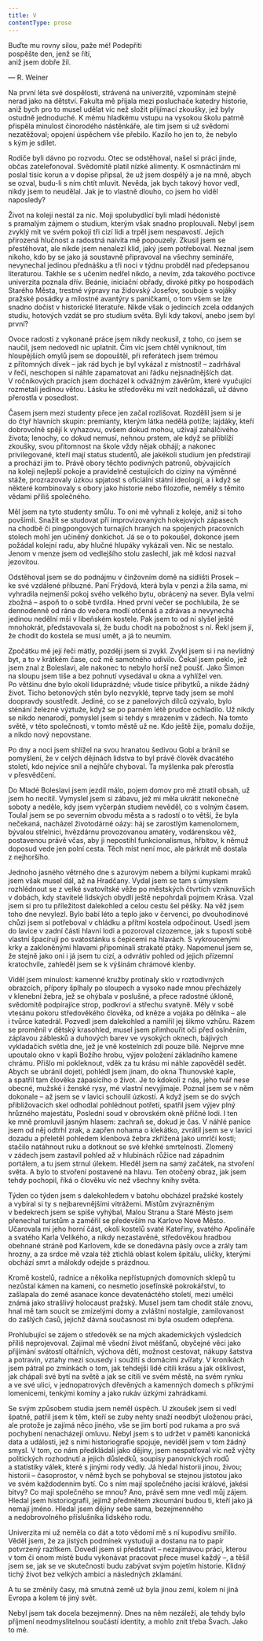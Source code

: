 ```yaml
---
title: V
contentType: prose
---
```


Buďte mu rovny silou, paže mé! Podepříti  
pospěšte den, jenž se řítí,  
aniž jsem dobře žil.

— R. Weiner

Na první léta své dospělosti, strávená na univerzitě, vzpomínám stejně nerad jako na dětství. Fakulta mě přijala mezi posluchače katedry historie, aniž bych pro to musel udělat víc než složit přijímací zkoušky, jež byly ostudně jednoduché. K mému hladkému vstupu na vysokou školu patrně přispěla minulost činorodého nástěnkáře, ale tím jsem si už svědomí nezatěžoval; opojení úspěchem vše přebilo. Kazilo ho jen to, že nebylo s kým je sdílet.

Rodiče byli dávno po rozvodu. Otec se odstěhoval, našel si práci jinde, občas zatelefonoval. Svědomitě platil nízké alimenty. K osmnáctinám mi poslal tisíc korun a v dopise připsal, že už jsem dospělý a je na mně, abych se ozval, budu-li s ním chtít mluvit. Nevěda, jak bych takový hovor vedl, nikdy jsem to neudělal. Jak je to vlastně dlouho, co jsem ho viděl naposledy?

Život na koleji nestál za nic. Moji spolubydlící byli mladí hédonisté s pramalým zájmem o studium, kterým však snadno proplouvali. Nebyl jsem zvyklý mít ve svém pokoji tři cizí lidi a trpěl jsem nespavostí. Jejich přirozená hlučnost a radostná naivita mě popouzely. Zkusil jsem se přestěhovat, ale nikde jsem nenalezl klid, jaký jsem potřeboval. Neznal jsem nikoho, kdo by se jako já soustavně připravoval na všechny semináře, nevynechal jedinou přednášku a tři noci v týdnu probděl nad předepsanou literaturou. Takhle se s učením nedřel nikdo, a nevím, zda takového poctivce univerzita poznala dřív. Beánie, iniciační obřady, divoké pitky po hospodách Starého Města, trestné výpravy na židovský Josefov, souboje s vojáky pražské posádky a milostné avantýry s paničkami, o tom všem se lze snadno dočíst v historické literatuře. Nikde však o jedincích zcela oddaných studiu, hotových vzdát se pro studium světa. Byli kdy takoví, anebo jsem byl první?

Ovoce radosti z vykonané práce jsem nikdy neokusil, z toho, co jsem se naučil, jsem nedovedl nic uplatnit. Čím víc jsem chtěl vyniknout, tím hloupějších omylů jsem se dopouštěl, při referátech jsem trémou z přítomných dívek – jak rád bych je byl vykázal z místnosti! – zadrhával v řeči, neschopen si náhle zapamatovat ani řádku nejsnadnějších dat. V ročníkových pracích jsem docházel k odvážným závěrům, které vyučující rozmetali jedinou větou. Lásku ke středověku mi vzít nedokázali, už dávno přerostla v posedlost.

Časem jsem mezi studenty přece jen začal rozlišovat. Rozdělil jsem si je do čtyř hlavních skupin: premianty, kterým látka nedělá potíže; lajdáky, kteří dobrovolně spějí k vyhazovu, ovšem dokud mohou, užívají zahálčivého života; lenochy, co dokud nemusí, nehnou prstem, ale když se přiblíží zkoušky, svou přítomnost na škole vždy nějak obhájí; a nakonec privilegované, kteří mají status studentů, ale jakékoli studium jen předstírají a prochází jim to. Právě obory těchto podivných patronů, obývajících na koleji nejlepší pokoje a pravidelně cestujících do ciziny na výměnné stáže, prozrazovaly úzkou spjatost s oficiální státní ideologií, a i když se některé kombinovaly s obory jako historie nebo filozofie, neměly s těmito vědami příliš společného.

Měl jsem na tyto studenty smůlu. To oni mě vyhnali z koleje, aniž si toho povšimli. Snažit se studovat při improvizovaných hokejových zápasech na chodbě či pingpongových turnajích hraných na spojených pracovních stolech mohl jen učiněný donkichot. Já se o to pokoušel, dokonce jsem požádal kolejní radu, aby hlučné hlupáky vykázali ven. Nic se nestalo. Jenom v menze jsem od vedlejšího stolu zaslechl, jak mě kdosi nazval jezovitou.

Odstěhoval jsem se do podnájmu v činžovním domě na sídlišti Prosek – ke své vzdálené příbuzné. Paní Frýdová, která byla v penzi a žila sama, mi vyhradila nejmenší pokoj svého velkého bytu, obrácený na sever. Byla velmi zbožná – aspoň to o sobě tvrdila. Hned první večer se pochlubila, že se dennodenně od rána do večera modlí otčenáš a zdrávas a nevynechá jedinou nedělní mši v libeňském kostele. Pak jsem to od ní slyšel ještě mnohokrát, představovala si, že budu chodit na pobožnost s ní. Řekl jsem jí, že chodit do kostela se musí umět, a já to neumím.

Zpočátku mě její řeči mátly, později jsem si zvykl. Zvykl jsem si i na nevlídný byt, a to v krátkém čase, což mě samotného udivilo. Čekal jsem peklo, jež jsem znal z Boleslavi, ale nakonec to nebylo horší než poušť. Jako Šimon na sloupu jsem tiše a bez pohnutí vysedával u okna a vyhlížel ven. Po většinu dne bylo okolí liduprázdné; všude tisíce příbytků, a nikde žádný život. Ticho betonových stěn bylo nezvyklé, teprve tady jsem se mohl doopravdy soustředit. Jediné, co se z panelových dílců ozývalo, bylo sténání železné výztuže, když se po parném létě prudce ochladilo. Už nikdy se nikdo nenarodí, pomyslel jsem si tehdy s mrazením v zádech. Na tomto světě, v této společnosti, v tomto městě už ne. Kdo ještě žije, pomalu dožije, a nikdo nový nepovstane.

Po dny a noci jsem shlížel na svou hranatou šedivou Gobi a bránil se pomyšlení, že v celých dějinách lidstva to byl právě člověk dvacátého století, kdo nejvíce snil a nejhůře chyboval. Ta myšlenka pak přerostla v přesvědčení.

Do Mladé Boleslavi jsem jezdil málo, pojem domov pro mě ztratil obsah, už jsem ho necítil. Vymyslel jsem si zábavu, jež mi měla ukrátit nekonečné soboty a neděle, kdy jsem vyčerpán studiem nevěděl, co s volným časem. Toulal jsem se po severním obvodu města a s radostí o to větší, že byla nečekaná, nacházel životodárné oázy: háj se zarostlým kamenolomem, bývalou střelnici, hvězdárnu provozovanou amatéry, vodárenskou věž, postavenou právě včas, aby ji nepostihl funkcionalismus, hřbitov, k němuž doposud vede jen polní cesta. Těch míst není moc, ale párkrát mě dostala z nejhoršího.

Jednoho jasného větrného dne s azurovým nebem a bílými kupkami mraků jsem však musel dál, až na Hradčany. Vydal jsem se tam s úmyslem rozhlédnout se z velké svatovítské věže po městských čtvrtích vzniknuvších v dobách, kdy stavitelé lidských obydlí ještě nepohrdali pojmem Krása. Vzal jsem si pro tu příležitost dalekohled a celou cestu šel pěšky. Na věž jsem toho dne nevylezl. Bylo babí léto a teplo jako v červenci, po dvouhodinové chůzi jsem si potřeboval v chládku a přítmí kostela odpočinout. Usedl jsem do lavice v zadní části hlavní lodi a pozoroval cizozemce, jak s tupostí sobě vlastní špacírují po svatostánku s čepicemi na hlavách. S vykroucenými krky a zakloněnými hlavami připomínali strakaté ptáky. Napomenul jsem se, že stejně jako oni i já jsem tu cizí, a odvrátiv pohled od jejich přízemní kratochvíle, zahleděl jsem se k výšinám chrámové klenby.

Viděl jsem minulost: kamenné kružby protínaly sklo v roztodivných obrazcích, přípory šplhaly po sloupech a vysoko nade mnou přecházely v klenební žebra, jež se ohýbala v poslušné, a přece radostné úkloně, svědomitě podpírajíce strop, podkroví a střechu svatyně. Měly v sobě vtesánu pokoru středověkého člověka, od kněze a vojáka po dělníka – ale i tvůrce katedrál. Pozvedl jsem dalekohled a namířil jej šikmo vzhůru. Rázem se proměnil v dětský krasohled, musel jsem přimhouřit oči před oslněním, záplavou záblesků a duhových barev ve vysokých oknech, bájivých vykladačích světla dne, jež je vně kostelních zdí pouze bílé. Nejprve mne upoutalo okno v kapli Božího hrobu, výjev položení základního kamene chrámu. Přišlo mi pokleknout, vděk za tu krásu mi ná­hle zapověděl sedět. Abych se ubránil dojetí, pohlédl jsem jinam, do okna Thunovské kaple, a spatřil tam člověka zápasícího o život. Je to kdokoli z nás, jeho tvář nese obecné, mužské i ženské rysy, mé vlastní nevyjímaje. Poznal jsem se v něm dokonale – až jsem se v lavici schoulil úzkostí. A když jsem se do svých přibližovacích skel odhodlal pohlédnout potřetí, spatřil jsem výjev plný hrůzného majestátu, Poslední soud v obrovském okně příčné lodi. I ten ke mně promluvil jasným hlasem: zachraň se, dokud je čas. V náhlé panice jsem od něj odtrhl zrak, a zapřen nohama o klekátko, zvrátil jsem se v lavici dozadu a přeletěl pohledem klenbová žebra zkřížená jako umrlčí kosti; stačilo natáhnout ruku a dotknout se své křehké smrtelnosti. Zlomený v zádech jsem zastavil pohled až v hlubinách růžice nad západním portálem, a tu jsem strnul úlekem. Hleděl jsem na samý začátek, na stvoření světa. A bylo to stvoření postavené na hlavu. Ten otočený obraz, jak jsem tehdy pochopil, říká o člověku víc než všechny knihy světa.

Týden co týden jsem s dalekohledem v batohu obcházel pražské kostely a vybíral si ty s nejbarevnějšími vitrážemi. Místům zvýrazněným v bedekrech jsem se spíše vyhýbal, Malou Stranu a Staré Město jsem přenechal turistům a zaměřil se především na Karlovo Nové Město. Učarovala mi jeho horní část, okolí kostelů svaté Kateřiny, svatého Apolináře a svatého Karla Velikého, a nikdy nezastavěné, středověkou hradbou obehnané stráně pod Karlovem, kde se donedávna pásly ovce a zrály tam hrozny, a za srdce mě vzala též ztichlá oblast kolem špitálu, uličky, kterými obchází smrt a málokdy odejde s prázdnou.

Kromě kostelů, radnice a několika nepřístupných domovních sklepů tu nezůstal kámen na kameni, co nesmetlo josefínské pokrokářství, to zašlapala do země asanace konce devatenáctého století, mezi umělci známá jako strašlivý holocaust pražský. Musel jsem tam chodit stále znovu, hnal mě tam soucit se zmizelými domy a zvláštní nostalgie, zamilovanost do zašlých časů, jejichž dávná současnost mi byla osudem odepřena.

Prohlubující se zájem o středověk se na mých akademických výsledcích příliš neprojevoval. Zajímal mě všední život měšťanů, obyčejné věci jako přijímání svátostí oltářních, výchova dětí, možnost cestovat, nákupy šatstva a potravin, vztahy mezi sousedy i soužití s domácími zvířaty. V kronikách jsem pátral po zmínkách o tom, jak tehdejší lidé cítili krásu a jak ošklivost, jak chápali své bytí na světě a jak se cítili ve svém městě, na svém rynku a ve své ulici, v jednopatrových dřevěných a kamenných domech s příkrými lomenicemi, tenkými komíny a jako rukáv úzkými zahrádkami.

Se svým způsobem studia jsem neměl úspěch. U zkoušek jsem si vedl špatně, patřil jsem k těm, kteří se zuby nehty snaží neodbýt uloženou práci, ale protože je zajímá něco jiného, vše se jim bortí pod rukama a pro svá pochybení nenacházejí omluvu. Nebyl jsem s to udržet v paměti kanonická data a události, jež s nimi histo­riografie spojuje, neviděl jsem v tom žádný smysl. V tom, co nám předkládali jako dějiny, jsem nespatřoval víc než výčty politických rozhodnutí a jejich důsledků, soupisy panovnických rodů a statistiky válek, které s jinými rody vedly. Já hledal historii jinou, živou; historii – časoprostor, v němž bych se pohyboval se stejnou jistotou jako ve svém každodenním bytí. Co s ním mají společného jacísi králové, jakési bitvy? Co mají společného se mnou? Ano, právě sem mne vedl můj zájem. Hledal jsem historiografii, jejímž předmětem zkoumání budou ti, kteří jako já nemají jméno. Hledal jsem dějiny sebe sama, bezejmenného a nedobrovolného příslušníka lidského rodu.

Univerzita mi už neměla co dát a toto vědomí mě s ní kupodivu smířilo. Věděl jsem, že za jistých podmínek vystuduji a dostanu na to papír potvrzený razítkem. Dovedl jsem si představit – nezajímavou práci, kterou v tom či onom místě budu vykonávat pracovat přece musel každý –, a těšil jsem se, jak se ve skutečnosti budu zabývat svým pojetím historie. Klidný tichý život bez velkých ambicí a následných zklamání.

A tu se změnily časy, má smutná země už byla jinou zemí, kolem ní jiná Evropa a kolem té jiný svět.

Nebyl jsem tak docela bezejmenný. Dnes na něm nezáleží, ale tehdy bylo příjmení neodmyslitelnou součástí identity, a mohlo znít třeba Švach. Jako to mé.
